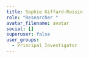```yaml
---
title: Sophie Giffard-Roisin
role: "Researcher "
avatar_filename: avatar
social: []
superuser: false
user_groups:
  - Principal_Investigator
---
```

